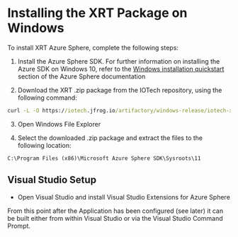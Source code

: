 # Installing the XRT Package on Windows

To install XRT Azure Sphere, complete the following steps:

1. Install the Azure Sphere SDK. For further information on
   installing the Azure SDK on Windows 10, refer to the
   [Windows installation quickstart](https://docs.microsoft.com/en-gb/azure-sphere/install/install-sdk?pivots=visual-studio)
   section of the Azure Sphere documentation

2. Download the XRT .zip package from the IOTech repository,
   using the following command:

```bat
curl -L -O https://iotech.jfrog.io/artifactory/windows-release/iotech-xrt-dev-azsphere8-wipro-1.1-latest.zip
```

3. Open Windows File Explorer

4. Select the downloaded .zip package and extract the files
   to the following location:

`C:\Program Files (x86)\Microsoft Azure Sphere SDK\Sysroots\11`

## Visual Studio Setup

* Open Visual Studio and install Visual Studio Extensions for
  Azure Sphere

From this point after the Application has been configured
(see later) it can be built either from within Visual Studio
or via the Visual Studio Command Prompt.
